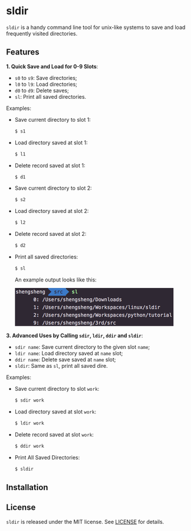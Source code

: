# sldir

`sldir` is a handy command line tool for unix-like systems to save and load frequently visited directories.

## Features

**1. Quick Save and Load for 0-9 Slots**:

* `s0` to `s9`: Save directories;
* `l0` to `l9`: Load directories;
* `d0` to `d9`: Delete saves;
* `sl`: Print all saved directories.

Examples:

* Save current directory to slot 1:

  ```bash
  $ s1
  ```

* Load directory saved at slot 1:

  ```bash
  $ l1
  ```

* Delete record saved at slot 1:

  ```bash
  $ d1
  ```

* Save current directory to slot 2:

  ```bash
  $ s2
  ```

* Load directory saved at slot 2:

  ```bash
  $ l2
  ```

* Delete record saved at slot 2:

  ```bash
  $ d2
  ```

* Print all saved directories:

  ```bash
  $ sl
  ```

  An example output looks like this:

  ![](images/img_sldir_sl.png)

**3. Advanced Uses by Calling `sdir`, `ldir`, `ddir` and `sldir`**:

* `sdir name`: Save current directory to the given slot `name`;
* `ldir name`: Load directory saved at `name` slot;
* `ddir name`: Delete save saved at `name` slot;
* `sldir`: Same as `sl`, print all saved dire.

Examples:

* Save current directory to slot `work`:

  ```bash
  $ sdir work
  ```

* Load directory saved at slot `work`:

  ```bash
  $ ldir work
  ```

* Delete record saved at slot `work`:

  ```bash
  $ ddir work
  ```

* Print All Saved Directories:

  ```bash
  $ sldir
  ```

## Installation

## License

`sldir` is released under the MIT license. See [LICENSE](LICENSE) for details.
